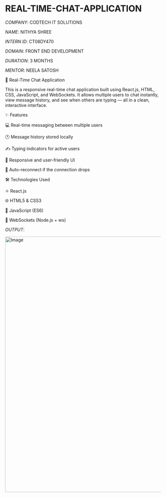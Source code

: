 # REAL-TIME-CHAT-APPLICATION

*COMPANY*: CODTECH IT SOLUTIONS

*NAME*: NITHYA SHREE

*INTERN ID*: CT08DY470

*DOMAIN*: FRONT END DEVELOPMENT

*DURATION*: 3 MONTHS

*MENTOR*: NEELA SATOSH

💬 Real-Time Chat Application

This is a responsive real-time chat application built using React.js, HTML, CSS, JavaScript, and WebSockets.
It allows multiple users to chat instantly, view message history, and see when others are typing — all in a clean, interactive interface.

✨ Features

💻 Real-time messaging between multiple users

🕐 Message history stored locally

✍️ Typing indicators for active users

📱 Responsive and user-friendly UI

🔁 Auto-reconnect if the connection drops

🛠️ Technologies Used

⚛️ React.js

🌐 HTML5 & CSS3

🧠 JavaScript (ES6)

🔌 WebSockets (Node.js + ws)

*OUTPUT*:

<img width="1653" height="826" alt="Image" src="https://github.com/user-attachments/assets/cc678faa-7c11-4b8f-9c14-f2f39aeac525" />
